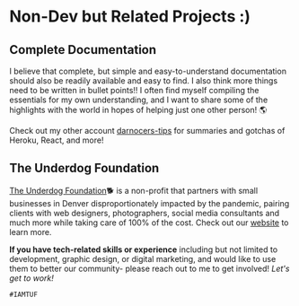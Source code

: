 # Non-Dev but Related Projects :)

## Complete Documentation 
I believe that complete, but simple and easy-to-understand documentation should also be readily available and easy to find. I also think more things need to be written in bullet points!! I often find myself compiling the essentials for my own understanding, and I want to share some of the highlights with the world in hopes of helping just one other person! :earth_americas:

Check out my other account [darnocers-tips](https://github.com/darnocers-tips) for summaries and gotchas of Heroku, React, and more! 


## The Underdog Foundation
[The Underdog Foundation](https://theunderdogfoundation.org/):dog2: is a non-profit that partners with small businesses in Denver disproportionately impacted by the pandemic, pairing clients with web designers, photographers, social media consultants and much more while taking care of 100% of the cost. Check out our [website](https://theunderdogfoundation.org/) to learn more. 

**If you have tech-related skills or experience** including but not limited to development, graphic design, or digital marketing, and would like to use them to better our community- please reach out to me to get involved! _Let's get to work!_

`#IAMTUF`
